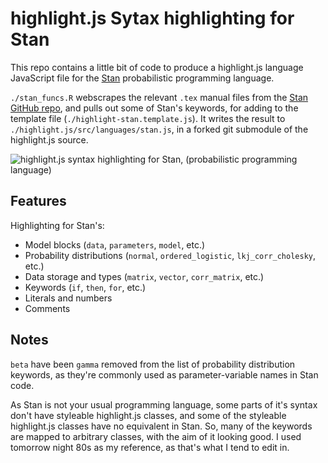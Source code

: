 # highlight.js Sytax highlighting for Stan

This repo contains a little bit of code to produce a highlight.js language JavaScript file for the [Stan](http://mc-stan.org) probabilistic programming language.

`./stan_funcs.R` webscrapes the relevant `.tex` manual files from the [Stan GitHub repo](https://github.com/stan-dev/stan), and pulls out some of Stan's keywords, for adding to the template file (`./highlight-stan.template.js`). It writes the result to `./highlight.js/src/languages/stan.js`, in a forked git submodule of the highlight.js source.


![highlight.js syntax highlighting for Stan, (probabilistic programming language)](https://s3-us-west-2.amazonaws.com/brendan-misc/screenshot.png)

## Features
Highlighting for Stan's:

* Model blocks (`data`, `parameters`, `model`, etc.)
* Probability distributions (`normal`, `ordered_logistic`, `lkj_corr_cholesky`, etc.)
* Data storage and types (`matrix`, `vector`, `corr_matrix`, etc.)
* Keywords (`if`, `then`, `for`, etc.)
* Literals and numbers
* Comments

## Notes
`beta` have been `gamma` removed from the list of probability distribution keywords, as they're commonly used as parameter-variable names in Stan code.

As Stan is not your usual programming language, some parts of it's syntax don't have styleable highlight.js classes, and some of the styleable highlight.js classes have no equivalent in Stan. So, many of the keywords are mapped to arbitrary classes, with the aim of it looking good. I used tomorrow night 80s as my reference, as that's what I tend to edit in.
